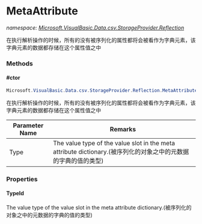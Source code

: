 ﻿# MetaAttribute
_namespace: [Microsoft.VisualBasic.Data.csv.StorageProvider.Reflection](./index.md)_

在执行解析操作的时候，所有的没有被序列化的属性都将会被看作为字典元素，该字典元素的数据都存储在这个属性值之中



### Methods

#### #ctor
```csharp
Microsoft.VisualBasic.Data.csv.StorageProvider.Reflection.MetaAttribute.#ctor(System.Type)
```
在执行解析操作的时候，所有的没有被序列化的属性都将会被看作为字典元素，该字典元素的数据都存储在这个属性值之中

|Parameter Name|Remarks|
|--------------|-------|
|Type|The value type of the value slot in the meta attribute dictionary.(被序列化的对象之中的元数据的字典的值的类型)|



### Properties

#### TypeId
The value type of the value slot in the meta attribute dictionary.(被序列化的对象之中的元数据的字典的值的类型)
